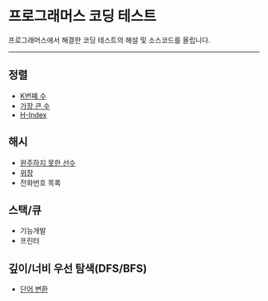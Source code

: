 # 프로그래머스 코딩 테스트
프로그래머스에서 해결한 코딩 테스트의 해설 및 소스코드를 올립니다.

---
## 정렬
- [K번째 수](./정렬/K번째_수.md)
- [가장 큰 수](./정렬/가장_큰_수.md)
- [H-Index](./정렬/H-index.md)
## 해시
- [완주하지 못한 선수](./해시/완주하지_못한_선수.md)
- [위장](./해시/위장.md)
- 전화번호 목록
## 스택/큐
- 기능개발
- 프린터
## 깊이/너비 우선 탐색(DFS/BFS)
- [단어 변환](./DFS_BFS/단어_변환.md)